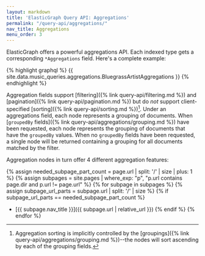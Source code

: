 ```yaml
---
layout: markdown
title: 'ElasticGraph Query API: Aggregations'
permalink: "/query-api/aggregations/"
nav_title: Aggregations
menu_order: 3
---
```

ElasticGraph offers a powerful aggregations API. Each indexed type gets a corresponding `*Aggregations` field.
Here's a complete example:

{% highlight graphql %}
{{ site.data.music_queries.aggregations.BluegrassArtistAggregations }}
{% endhighlight %}

Aggregation fields support [filtering]({% link query-api/filtering.md %}) and [pagination]({% link query-api/pagination.md %})
but do _not_ support client-specified [sorting]({% link query-api/sorting.md %})[^1]. Under an aggregations field, each node
represents a grouping of documents. When [`groupedBy` fields]({% link query-api/aggregations/grouping.md %}) have been requested,
each node represents the grouping of documents that have the `groupedBy` values. When no `groupedBy` fields have been requested,
a single node will be returned containing a grouping for all documents matched by the filter.

Aggregation nodes in turn offer 4 different aggregation features:

{% assign needed_subpage_part_count = page.url | split: '/' | size | plus: 1 %}
{% assign subpages = site.pages | where_exp: "p", "p.url contains page.dir and p.url != page.url" %}
{% for subpage in subpages %}
{% assign subpage_url_parts = subpage.url | split: '/' | size %}
{% if subpage_url_parts == needed_subpage_part_count %}
* [{{ subpage.nav_title }}]({{ subpage.url | relative_url }})
{% endif %}
{% endfor %}

[^1]: Aggregation sorting is implicitly controlled by the [groupings]({% link query-api/aggregations/grouping.md %})--the
      nodes will sort ascending by each of the grouping fields.
